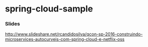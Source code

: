 # spring-cloud-sample

### Slides
http://www.slideshare.net/rcandidosilva/qcon-sp-2016-construindo-microservices-autocurveis-com-spring-cloud-e-netflix-oss
